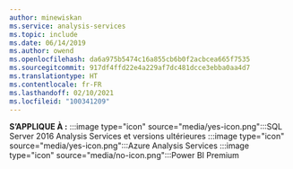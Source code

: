 ```yaml
---
author: minewiskan
ms.service: analysis-services
ms.topic: include
ms.date: 06/14/2019
ms.author: owend
ms.openlocfilehash: da6a975b5474c16a855cb6b0f2acbcea665f7535
ms.sourcegitcommit: 917df4ffd22e4a229af7dc481dcce3ebba0aa4d7
ms.translationtype: HT
ms.contentlocale: fr-FR
ms.lasthandoff: 02/10/2021
ms.locfileid: "100341209"
---
```

**S’APPLIQUE À :** :::image type="icon" source="media/yes-icon.png":::SQL Server 2016 Analysis Services et versions ultérieures :::image type="icon" source="media/yes-icon.png":::Azure Analysis Services :::image type="icon" source="media/no-icon.png":::Power BI Premium